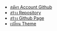- [สมัคร Account Github](https://drive.google.com/open?id=1Je-J5_yF1Pe_D-vh9RYHVW3fiS5AtJAP)
- [สร้าง Repository](https://drive.google.com/open?id=1YLJ1KgkQStapruRYAv2UytKagoo7aJNJ)
- [สร้าง Github Page](https://drive.google.com/open?id=1l1RVvhEmIawDg9Z0tUwfdbRUN10ZNadt)
- [เปลี่ยน Theme](https://drive.google.com/open?id=1Fn1jDPjBu99B7_5QvG80EqpxpjCSg_NP)
